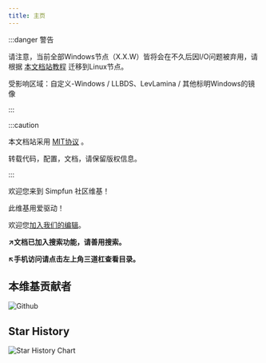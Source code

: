 ```yaml
---
title: 主页
---
```


:::danger 警告

请注意，当前全部Windows节点（X.X.W）皆将会在不久后因I/O问题被弃用，请根据 [本文档站教程](./45-migration_to_linux.md) 迁移到Linux节点。

受影响区域：自定义-Windows / LLBDS、LevLamina / 其他标明Windows的镜像

:::

:::caution

本文档站采用 [MIT协议](https://github.com/ZengXiaoPi/Simpfun_Wiki/blob/main/LICENSE) 。  

转载代码，配置，文档，请保留版权信息。

:::

欢迎您来到 Simpfun 社区维基！

此维基用爱驱动！

欢迎您[加入我们的编辑](https://github.com/ZengXiaoPi/Simpfun_Wiki)。

**↗文档已加入搜索功能，请善用搜索。**

**↖手机访问请点击左上角三道杠查看目录。**

## 本维基贡献者

![Github](https://contrib.rocks/image?repo=ZengXiaoPi/Simpfun_Wiki)

## Star History

![Star History Chart](https://api.star-history.com/svg?repos=ZengXiaoPi/Simpfun_Wiki&type=Date)